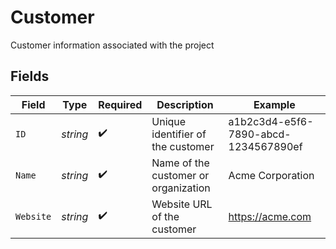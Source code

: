 # Customer

Customer information associated with the project


## Fields

| Field                                | Type                                 | Required                             | Description                          | Example                              |
| ------------------------------------ | ------------------------------------ | ------------------------------------ | ------------------------------------ | ------------------------------------ |
| `ID`                                 | *string*                             | :heavy_check_mark:                   | Unique identifier of the customer    | a1b2c3d4-e5f6-7890-abcd-1234567890ef |
| `Name`                               | *string*                             | :heavy_check_mark:                   | Name of the customer or organization | Acme Corporation                     |
| `Website`                            | *string*                             | :heavy_check_mark:                   | Website URL of the customer          | https://acme.com                     |